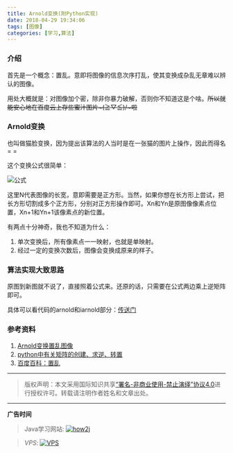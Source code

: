 ```yaml
---
title: Arnold变换(附Python实现)
date: 2018-04-29 19:34:06
tags: [图像]
categories: [学习,算法]
---
```


### 介绍

首先是一个概念：置乱。意即将图像的信息次序打乱，使其变换成杂乱无章难以辨认的图像。

用处大概就是：对图像加个密，除非你暴力破解，否则你不知道这是个啥。~~所以就能安心地在百度云上存些蜜汁图片~\(≧▽≦)/~啦~~

<!--more-->

### Arnold变换

也叫做猫脸变换，因为提出该算法的人当时是在一张猫的图片上操作，因此而得名= =

这个变换公式很简单：

![公式](https://user-images.githubusercontent.com/12698567/39406471-c4080f28-4be9-11e8-99f6-42f9a190093c.jpg)

这里N代表图像的长宽，意即需要是正方形。当然，如果你想在长方形上尝试，把长方形切割成多个正方形，分别对正方形操作即可。Xn和Yn是原图像像素点位置，Xn+1和Yn+1该像素点的新位置。

有两点十分神奇，我也不知道为什么：

1. 单次变换后，所有像素点一一映射，也就是单映射。
2. 经过一定的变换次数后，图像会变换成原来的样子。

### 算法实现大致思路

原图到新图就不说了，直接照着公式来。还原的话，只需要在公式两边乘上逆矩阵即可。

具体可以看代码的arnold和iarnold部分：[传送门](https://github.com/GooZy/EasyW/blob/master/easyw/common/utils.py)

### 参考资料

1. [Arnold变换置乱图像](https://blog.csdn.net/yezi_happy/article/details/52804574)
2. [python中有关矩阵的创建、求逆、转置](https://blog.csdn.net/shuaishuai3409/article/details/50830196)
3. [百度百科：置乱](https://baike.baidu.com/item/%E7%BD%AE%E4%B9%B1/6575561?fr=aladdin)

------

> 版权声明：本文采用国际知识共享[“署名-非商业使用-禁止演绎”协议4.0](https://creativecommons.org/licenses/by-nc-nd/4.0/)进行授权许可。转载请注明作者姓名和文章出处。

------



**广告时间**

> Java学习网站: <a href="http://how2j.cn?p=23251" target="_blank">![how2j](https://github.com/GooZy/GooZy.github.io/blob/hexo/source/images/how2j.png?raw=true)</a>

> *VPS*: <a href="https://www.vultr.com/?ref=7255071" target="_blank">![VPS](https://www.vultr.com/media/banner_2.png)</a>

